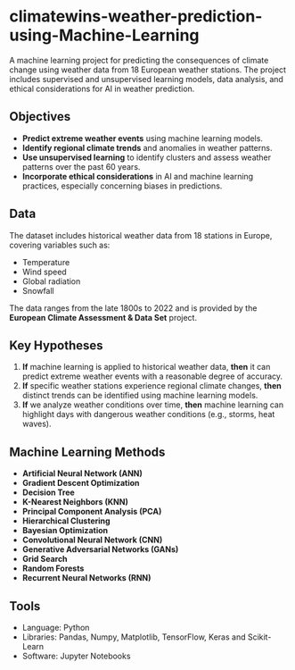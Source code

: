 # climatewins-weather-prediction-using-Machine-Learning
A machine learning project for predicting the consequences of climate change using weather data from 18 European weather stations. The project includes supervised and unsupervised learning models, data analysis, and ethical considerations for AI in weather prediction.

## Objectives
- **Predict extreme weather events** using machine learning models.
- **Identify regional climate trends** and anomalies in weather patterns.
- **Use unsupervised learning** to identify clusters and assess weather patterns over the past 60 years.
- **Incorporate ethical considerations** in AI and machine learning practices, especially concerning biases in predictions.

## Data
The dataset includes historical weather data from 18 stations in Europe, covering variables such as:
- Temperature
- Wind speed
- Global radiation
- Snowfall

The data ranges from the late 1800s to 2022 and is provided by the **European Climate Assessment & Data Set** project.

## Key Hypotheses
1. **If** machine learning is applied to historical weather data, **then** it can predict extreme weather events with a reasonable degree of accuracy.
2. **If** specific weather stations experience regional climate changes, **then** distinct trends can be identified using machine learning models.
3. **If** we analyze weather conditions over time, **then** machine learning can highlight days with dangerous weather conditions (e.g., storms, heat waves).

## Machine Learning Methods
- **Artificial Neural Network (ANN)**
- **Gradient Descent Optimization**
- **Decision Tree**
- **K-Nearest Neighbors (KNN)**
- **Principal Component Analysis (PCA)**
- **Hierarchical Clustering**
- **Bayesian Optimization**
- **Convolutional Neural Network (CNN)**
- **Generative Adversarial Networks (GANs)**
- **Grid Search**
- **Random Forests**
- **Recurrent Neural Networks (RNN)**

## Tools
- Language: Python
- Libraries: Pandas, Numpy, Matplotlib, TensorFlow, Keras and Scikit-Learn
- Software: Jupyter Notebooks
